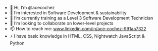 - 👋 Hi, I’m @acecochez
- 👀 I’m interested in Software Development & sustainability
- 🌱 I’m currently training as a Level 3 Software Development Technician
- 💞️ I’m looking to collaborate on lower-level projects
- 📫 How to reach me: www.linkedin.com/in/ace-cochez-991aa7322
- ⚡ I have basic knowledge in HTML, CSS, Nightwatch JavaScript & Python

<!---
acecochez/acecochez is a ✨ special ✨ repository because its `README.md` (this file) appears on your GitHub profile.
You can click the Preview link to take a look at your changes.
--->
